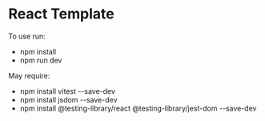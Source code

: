 # React Template

To use run:

- npm install
- npm run dev

May require:
- npm install vitest --save-dev
- npm install jsdom --save-dev
- npm install @testing-library/react @testing-library/jest-dom --save-dev
